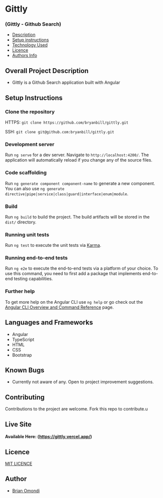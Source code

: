 # Gittly

### (Gittly - Github Search)

- [Description](#overall-project-description)
- [Setup instructions](#setup-instructions)
- [Technology Used](#languages-and-frameworks)
- [Licence](#Licence)
- [Authors Info](#Author)

## Overall Project Description

- Gittly is a Github Search application built with Angular

## Setup Instructions

### Clone the repository

HTTPS: `git clone https://github.com/bryanbill/gittly.git`

SSH: `git clone git@github.com:bryanbill/gittly.git`

### Development server

Run `ng serve` for a dev server. Navigate to `http://localhost:4200/`. The application will automatically reload if you change any of the source files.

### Code scaffolding

Run `ng generate component component-name` to generate a new component. You can also use `ng generate directive|pipe|service|class|guard|interface|enum|module`.

### Build

Run `ng build` to build the project. The build artifacts will be stored in the `dist/` directory.

### Running unit tests

Run `ng test` to execute the unit tests via [Karma](https://karma-runner.github.io).

### Running end-to-end tests

Run `ng e2e` to execute the end-to-end tests via a platform of your choice. To use this command, you need to first add a package that implements end-to-end testing capabilities.

### Further help

To get more help on the Angular CLI use `ng help` or go check out the [Angular CLI Overview and Command Reference](https://angular.io/cli) page.

## Languages and Frameworks

- Angular
- TypeScript
- HTML
- CSS
- Bootstrap

## Known Bugs

- Currently not aware of any. Open to project improvement suggestions.

## Contributing

Contributions to the project are welcome. Fork this repo to contribute.u

## Live Site

#### Available Here: (https://gittly.vercel.app/)

## Licence

[MIT LICENCE](LICENSE)

## Author

- [Brian Omondi](https://github.com/bryanbill)
